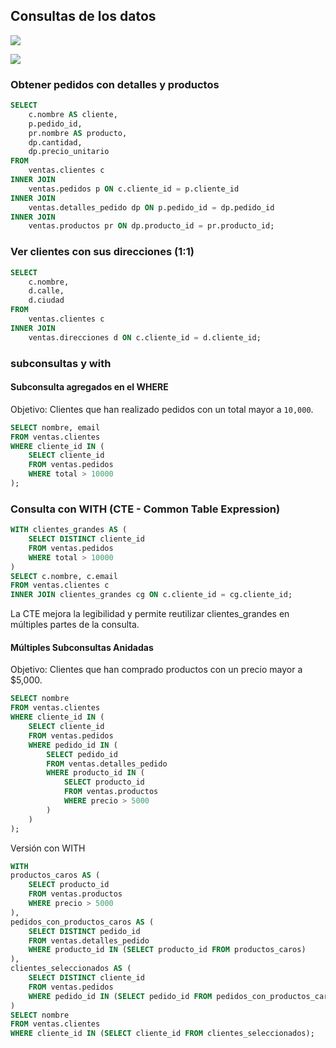 ## Consultas de los datos

![](https://api.datalemur.com/assets/e500e872-e417-45ba-9a33-b56bc179e07a)


![](https://api.datalemur.com/assets/dc84c379-8b43-474b-ae77-98ca94a86342)

### Obtener pedidos con detalles y productos
```sql
SELECT 
    c.nombre AS cliente,
    p.pedido_id,
    pr.nombre AS producto,
    dp.cantidad,
    dp.precio_unitario
FROM 
    ventas.clientes c
INNER JOIN 
    ventas.pedidos p ON c.cliente_id = p.cliente_id
INNER JOIN 
    ventas.detalles_pedido dp ON p.pedido_id = dp.pedido_id
INNER JOIN 
    ventas.productos pr ON dp.producto_id = pr.producto_id;
```


### Ver clientes con sus direcciones (1:1)
```sql
SELECT 
    c.nombre,
    d.calle,
    d.ciudad
FROM 
    ventas.clientes c
INNER JOIN 
    ventas.direcciones d ON c.cliente_id = d.cliente_id;
```


### subconsultas y with

#### Subconsulta agregados en el WHERE

Objetivo: Clientes que han realizado pedidos con un total mayor a `10,000`.

```sql
SELECT nombre, email
FROM ventas.clientes
WHERE cliente_id IN (
    SELECT cliente_id
    FROM ventas.pedidos
    WHERE total > 10000
);
```

### Consulta con WITH (CTE - Common Table Expression)

```sql
WITH clientes_grandes AS (
    SELECT DISTINCT cliente_id
    FROM ventas.pedidos
    WHERE total > 10000
)
SELECT c.nombre, c.email
FROM ventas.clientes c
INNER JOIN clientes_grandes cg ON c.cliente_id = cg.cliente_id;
```

La CTE mejora la legibilidad y permite reutilizar clientes_grandes en múltiples partes de la consulta.

#### Múltiples Subconsultas Anidadas

Objetivo: Clientes que han comprado productos con un precio mayor a $5,000.

```sql
SELECT nombre
FROM ventas.clientes
WHERE cliente_id IN (
    SELECT cliente_id
    FROM ventas.pedidos
    WHERE pedido_id IN (
        SELECT pedido_id
        FROM ventas.detalles_pedido
        WHERE producto_id IN (
            SELECT producto_id
            FROM ventas.productos
            WHERE precio > 5000
        )
    )
);
```

Versión con WITH
```sql
WITH 
productos_caros AS (
    SELECT producto_id
    FROM ventas.productos
    WHERE precio > 5000
),
pedidos_con_productos_caros AS (
    SELECT DISTINCT pedido_id
    FROM ventas.detalles_pedido
    WHERE producto_id IN (SELECT producto_id FROM productos_caros)
),
clientes_seleccionados AS (
    SELECT DISTINCT cliente_id
    FROM ventas.pedidos
    WHERE pedido_id IN (SELECT pedido_id FROM pedidos_con_productos_caros)
)
SELECT nombre
FROM ventas.clientes
WHERE cliente_id IN (SELECT cliente_id FROM clientes_seleccionados);
```

